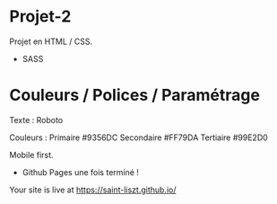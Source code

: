# Projet-2

Projet en HTML / CSS. 
+ SASS 

# Couleurs / Polices / Paramétrage

Texte : Roboto

Couleurs :
Primaire #9356DC
Secondaire #FF79DA
Tertiaire #99E2D0

Mobile first.
+ Github Pages une fois terminé ! 

Your site is live at https://saint-liszt.github.io/
